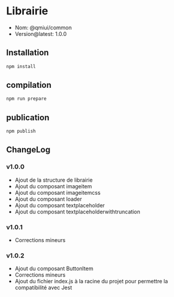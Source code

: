 # Librairie

* Nom: @qmiui/common
* Version@latest: 1.0.0

## Installation

```javascript
npm install
```

## compilation

```javascript
npm run prepare
```

## publication

```javascript
npm publish
```

## ChangeLog

### v1.0.0

* Ajout de la structure de librairie
* Ajout du composant imageitem
* Ajout du composant imageitemcss
* Ajout du composant loader
* Ajout du composant textplaceholder
* Ajout du composant textplaceholderwithtruncation

### v1.0.1

* Corrections mineurs

### v1.0.2

* Ajout du composant ButtonItem
* Corrections mineurs
* Ajout du fichier index.js à la racine du projet pour permettre la compatibilité avec Jest